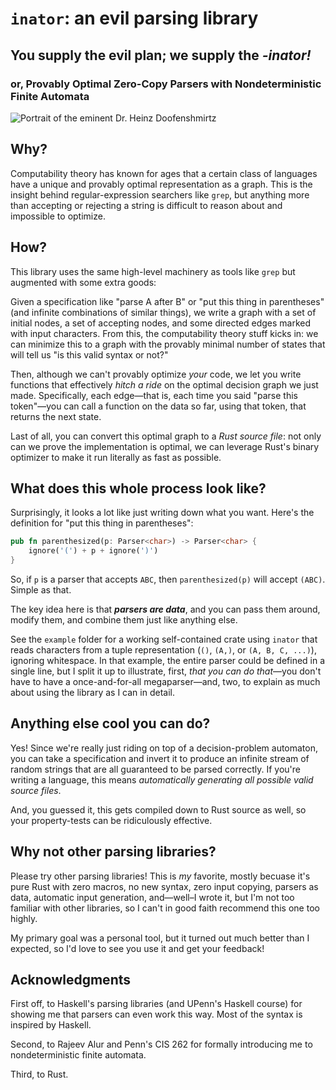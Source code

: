 # `inator`: an evil parsing library
## You supply the evil plan; we supply the _**-inator!**_
### or, Provably Optimal Zero-Copy Parsers with Nondeterministic Finite Automata

![Portrait of the eminent Dr. Heinz Doofenshmirtz](http://images6.fanpop.com/image/polls/1198000/1198459_1364687083851_full.jpg)

## Why?
Computability theory has known for ages that a certain class of languages have a unique and provably optimal representation as a graph.
This is the insight behind regular-expression searchers like `grep`, but anything more than accepting or rejecting a string is difficult to reason about and impossible to optimize.

## How?
This library uses the same high-level machinery as tools like `grep` but augmented with some extra goods:

Given a specification like "parse A after B" or "put this thing in parentheses" (and infinite combinations of similar things), we write a graph with a set of initial nodes, a set of accepting nodes, and some directed edges marked with input characters.
From this, the computability theory stuff kicks in: we can minimize this to a graph with the provably minimal number of states that will tell us "is this valid syntax or not?"

Then, although we can't provably optimize _your_ code, we let you write functions that effectively _hitch a ride_ on the optimal decision graph we just made.
Specifically, each edge—that is, each time you said "parse this token"—you can call a function on the data so far, using that token, that returns the next state.

Last of all, you can convert this optimal graph to a _Rust source file_: not only can we prove the implementation is optimal, we can leverage Rust's binary optimizer to make it run literally as fast as possible.

## What does this whole process look like?

Surprisingly, it looks a lot like just writing down what you want. Here's the definition for "put this thing in parentheses":

```rust
pub fn parenthesized(p: Parser<char>) -> Parser<char> {
    ignore('(') + p + ignore(')')
}
```

So, if `p` is a parser that accepts `ABC`, then `parenthesized(p)` will accept `(ABC)`. Simple as that.

The key idea here is that ***parsers are data***, and you can pass them around, modify them, and combine them just like anything else.

See the `example` folder for a working self-contained crate using `inator` that reads characters from a tuple representation (`()`, `(A,)`, or `(A, B, C, ...)`), ignoring whitespace.
In that example, the entire parser could be defined in a single line, but I split it up to illustrate, first, _that you can do that_—you don't have to have a once-and-for-all megaparser—and, two, to explain as much about using the library as I can in detail.

## Anything else cool you can do?

Yes! Since we're really just riding on top of a decision-problem automaton, you can take a specification and invert it to produce an infinite stream of random strings that are all guaranteed to be parsed correctly.
If you're writing a language, this means _automatically generating all possible valid source files_.

And, you guessed it, this gets compiled down to Rust source as well, so your property-tests can be ridiculously effective.

## Why not other parsing libraries?

Please try other parsing libraries! This is _my_ favorite, mostly becuase it's pure Rust with zero macros, no new syntax, zero input copying, parsers as data, automatic input generation, and—well–I wrote it, but I'm not too familiar with other libraries, so I can't in good faith recommend this one too highly.

My primary goal was a personal tool, but it turned out much better than I expected, so I'd love to see you use it and get your feedback!

## Acknowledgments

First off, to Haskell's parsing libraries (and UPenn's Haskell course) for showing me that parsers can even work this way. Most of the syntax is inspired by Haskell.

Second, to Rajeev Alur and Penn's CIS 262 for formally introducing me to nondeterministic finite automata.

Third, to Rust.
